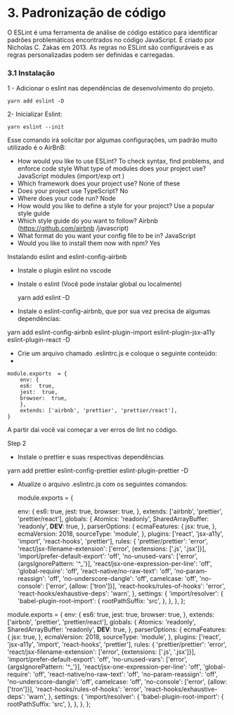 
# 3. Padronização de código

O ESLint é uma ferramenta de análise de código estático para identificar padrões problemáticos encontrados no código JavaScript. É criado por Nicholas C. Zakas em 2013. As regras no ESLint são configuráveis ​​e as regras personalizadas podem ser definidas e carregadas.

### 3.1 Instalação

1 - Adicionar o eslint nas dependências de desenvolvimento do projeto.

    yarn add eslint -D

2- Inicializar Eslint:

    yarn eslint --init

Esse comando irá solicitar por algumas configurações, um padrão muito utilizado é o AirBnB:

- How would you like to use ESLint? To check syntax, find problems, and enforce code style
 What type of modules does your project use? JavaScript modules (import/exp
ort )
- Which framework does your project use? None of these
- Does your project use TypeScript? No
- Where does your code run? Node
- How would you like to define a style for your project? Use a popular style
 guide
- Which style guide do you want to follow? Airbnb (https://github.com/airbnb
/javascript)
- What format do you want your config file to be in? JavaScript
- Would you like to install them now with npm? Yes

Instalando eslint and eslint-config-airbnb

-   Instale o plugin eslint no vscode
-   Instale o eslint (Você pode instalar global ou localmente)

    yarn add eslint -D


-   Instale o eslint-config-airbnb, que por sua vez precisa de algumas dependências:

yarn add eslint-config-airbnb eslint-plugin-import eslint-plugin-jsx-a11y eslint-plugin-react -D

-   Crie um arquivo chamado .eslintrc.js e coloque o seguinte conteúdo:
-

	module.exports  = {
		env: {
		es6:  true,
		jest:  true,
		browser:  true,
		},
		extends: ['airbnb', 'prettier', 'prettier/react'],
	}


A partir dai você vai começar a ver erros de lint no código.

Step 2

-   Instale o  prettier e suas respectivas dependências

yarn add prettier eslint-config-prettier eslint-plugin-prettier -D

-   Atualize o arquivo .eslintrc.js com os seguintes comandos:

    module.exports  = {

      env: {
        es6:  true,
        jest:  true,
        browser:  true,
      },
      extends: ['airbnb', 'prettier', 'prettier/react'],
      globals: {
        Atomics:  'readonly',
        SharedArrayBuffer:  'readonly',
        __DEV__:  true,
      },
      parserOptions: {
        ecmaFeatures: {
        jsx:  true,
      },
      ecmaVersion:  2018,
      sourceType:  'module',
      },
      plugins: ['react', 'jsx-a11y', 'import', 'react-hooks', 'prettier'],
      rules: {
        'prettier/prettier':  'error',
        'react/jsx-filename-extension': ['error', {extensions: ['.js', '.jsx']}],
        'import/prefer-default-export':  'off',
        'no-unused-vars': ['error', {argsIgnorePattern:  '^_'}],
        'react/jsx-one-expression-per-line':  'off',
        'global-require':  'off',
        'react-native/no-raw-text':  'off',
        'no-param-reassign':  'off',
        'no-underscore-dangle':  'off',
        camelcase:  'off',
        'no-console': ['error', {allow: ['tron']}],
        'react-hooks/rules-of-hooks':  'error',
        'react-hooks/exhaustive-deps':  'warn',
      },
      settings: {
        'import/resolver': {
        'babel-plugin-root-import': {
          rootPathSuffix:  'src',
        },
        },
      },
    };


module.exports = {
  env: {
    es6: true,
    jest: true,
    browser: true,
  },
  extends: ['airbnb', 'prettier', 'prettier/react'],
  globals: {
    Atomics: 'readonly',
    SharedArrayBuffer: 'readonly',
    __DEV__: true,
  },
  parserOptions: {
    ecmaFeatures: {
      jsx: true,
    },
    ecmaVersion: 2018,
    sourceType: 'module',
  },
  plugins: ['react', 'jsx-a11y', 'import', 'react-hooks', 'prettier'],
  rules: {
    'prettier/prettier': 'error',
    'react/jsx-filename-extension': ['error', {extensions: ['.js', '.jsx']}],
    'import/prefer-default-export': 'off',
    'no-unused-vars': ['error', {argsIgnorePattern: '^_'}],
    'react/jsx-one-expression-per-line': 'off',
    'global-require': 'off',
    'react-native/no-raw-text': 'off',
    'no-param-reassign': 'off',
    'no-underscore-dangle': 'off',
    camelcase: 'off',
    'no-console': ['error', {allow: ['tron']}],
    'react-hooks/rules-of-hooks': 'error',
    'react-hooks/exhaustive-deps': 'warn',
  },
  settings: {
    'import/resolver': {
      'babel-plugin-root-import': {
        rootPathSuffix: 'src',
      },
    },
  },
};
